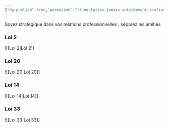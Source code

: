 ```yaml
---
{"dg-publish":true,"permalink":"/3-ne-faites-jamais-entierement-confiance-a-personne/","noteIcon":""}
---
```


Soyez stratégique dans vos relations professionnelles ; séparez les amitiés
### Loi 2
![[Loi 2\|Loi 2]]
### Loi 20
![[Loi 20\|Loi 20]]
### Loi 14
![[Loi 14\|Loi 14]]
### Loi 33
![[Loi 33\|Loi 33]]
